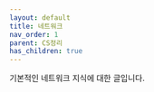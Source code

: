 ```yaml
---
layout: default
title: 네트워크
nav_order: 1
parent: CS정리
has_children: true
---
```


기본적인 네트워크 지식에 대한 글입니다.